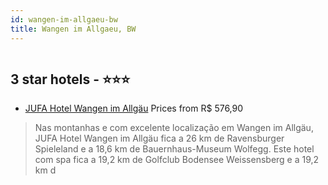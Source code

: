 ```yaml
---
id: wangen-im-allgaeu-bw
title: Wangen im Allgaeu, BW
---
```


<center><img src="https://i.travelapi.com/hotels/5000000/4980000/4975700/4975691/d55c9775_z.jpg" alt="" /></center>


##  3 star hotels - ⭐️⭐️⭐️

-    [JUFA Hotel Wangen im Allgäu](https://us.hurb.com/hotels/wangen-im-allgaeu/jufa-hotel-wangen-im-allgau-HT-QZYN?cmp=18055) Prices from R$ 576,90
   > Nas montanhas e com excelente localização em Wangen im Allgäu, JUFA Hotel Wangen im Allgäu fica a 26 km de Ravensburger Spieleland e a 18,6 km de Bauernhaus-Museum Wolfegg.  Este hotel com spa fica a 19,2 km de Golfclub Bodensee Weissensberg e a 19,2 km d

